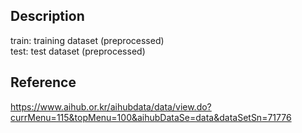## Description
train: training dataset (preprocessed)  
test: test dataset (preprocessed)  

## Reference
https://www.aihub.or.kr/aihubdata/data/view.do?currMenu=115&topMenu=100&aihubDataSe=data&dataSetSn=71776

